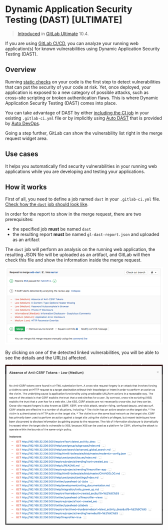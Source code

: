 # Dynamic Application Security Testing (DAST) **[ULTIMATE]**

> [Introduced][ee-4348] in [GitLab Ultimate][ee] 10.4.

If you are using [GitLab CI/CD][ci], you can analyze your running web application(s)
for known vulnerabilities using Dynamic Application Security Testing (DAST).

## Overview

Running [static checks](sast.md) on your code is the first step to detect
vulnerabilities that can put the security of your code at risk. Yet, once
deployed, your application is exposed to a new category of possible attacks,
such as cross-site scripting or broken authentication flaws. This is where
Dynamic Application Security Testing (DAST) comes into place.

You can take advantage of DAST by either [including the CI job][cc-docs] in
your existing `.gitlab-ci.yml` file or by implicitly using
[Auto DAST](../../../topics/autodevops/index.md#auto-dast)
that is provided by [Auto DevOps](../../../topics/autodevops/index.md).

Going a step further, GitLab can show the vulnerability list right in the merge
request widget area.

## Use cases

It helps you automatically find security vulnerabilities in your running web
applications while you are developing and testing your applications.

## How it works

First of all, you need to define a job named `dast` in your `.gitlab-ci.yml`
file. [Check how the `dast` job should look like][cc-docs].

In order for the report to show in the merge request, there are two
prerequisites:

- the specified job **must** be named `dast`
- the resulting report **must** be named `gl-dast-report.json` and uploaded as an
  artifact

The `dast` job will perform an analysis on the running web application, the
resulting JSON file will be uploaded as an artifact, and GitLab will then check
this file and show the information inside the merge request.

![DAST Widget](img/dast_all.png)

By clicking on one of the detected linked vulnerabilities, you will be able to
see the details and the URL(s) affected.

![DAST Widget Clicked](img/dast_single.png)

[ee-4348]: https://gitlab.com/gitlab-org/gitlab-ee/issues/4348
[ee]: https://about.gitlab.com/products/
[ci]: ../../../ci/README.md
[cc-docs]: ../../../ci/examples/dast.md

